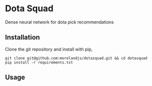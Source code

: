 # Dota Squad

Dense neural network for dota pick recommendations 

## Installation

Clone the git repository and install with pip,
```
git clone git@github.com:morelandjs/dotasquad.git && cd dotasquad
pip install -r requirements.txt
```

## Usage
